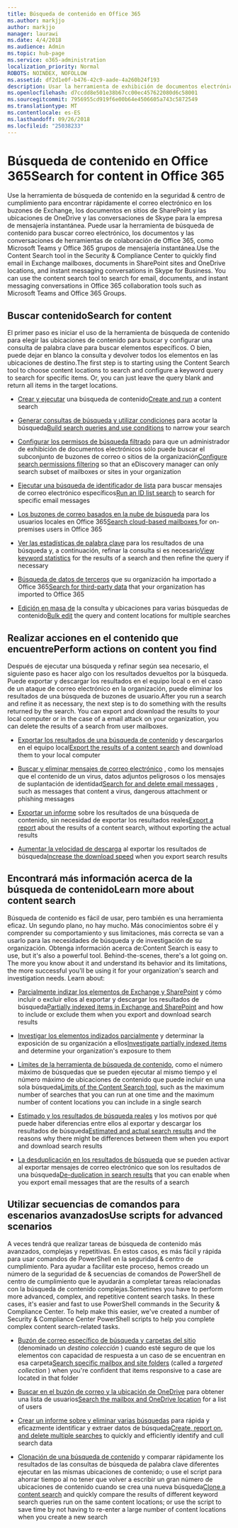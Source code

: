 ```yaml
---
title: Búsqueda de contenido en Office 365
ms.author: markjjo
author: markjjo
manager: laurawi
ms.date: 4/4/2018
ms.audience: Admin
ms.topic: hub-page
ms.service: o365-administration
localization_priority: Normal
ROBOTS: NOINDEX, NOFOLLOW
ms.assetid: df2d1e0f-b476-42c9-aade-4a260b24f193
description: Usar la herramienta de exhibición de documentos electrónicos de búsqueda de contenido en la seguridad de Office 365 &amp; centro de cumplimiento para encontrar rápidamente el correo electrónico en los buzones de Exchange, los documentos en sitios de SharePoint y las ubicaciones de OneDrive y las conversaciones de Skype para la empresa de mensajería instantánea.
ms.openlocfilehash: d7ccdd8e501e38b67cc00ec457622080d6c58001
ms.sourcegitcommit: 7956955cd919f6e00b64e4506605a743c5872549
ms.translationtype: MT
ms.contentlocale: es-ES
ms.lasthandoff: 09/26/2018
ms.locfileid: "25038233"
---
```

# <a name="search-for-content-in-office-365"></a><span data-ttu-id="453d7-103">Búsqueda de contenido en Office 365</span><span class="sxs-lookup"><span data-stu-id="453d7-103">Search for content in Office 365</span></span>

<span data-ttu-id="453d7-p101">Use la herramienta de búsqueda de contenido en la seguridad &amp; centro de cumplimiento para encontrar rápidamente el correo electrónico en los buzones de Exchange, los documentos en sitios de SharePoint y las ubicaciones de OneDrive y las conversaciones de Skype para la empresa de mensajería instantánea. Puede usar la herramienta de búsqueda de contenido para buscar correo electrónico, los documentos y las conversaciones de herramientas de colaboración de Office 365, como Microsoft Teams y Office 365 grupos de mensajería instantánea.</span><span class="sxs-lookup"><span data-stu-id="453d7-p101">Use the Content Search tool in the Security &amp; Compliance Center to quickly find email in Exchange mailboxes, documents in SharePoint sites and OneDrive locations, and instant messaging conversations in Skype for Business. You can use the content search tool to search for email, documents, and instant messaging conversations in Office 365 collaboration tools such as Microsoft Teams and Office 365 Groups.</span></span>
  
## <a name="search-for-content"></a><span data-ttu-id="453d7-106">Buscar contenido</span><span class="sxs-lookup"><span data-stu-id="453d7-106">Search for content</span></span>

<span data-ttu-id="453d7-p102">El primer paso es iniciar el uso de la herramienta de búsqueda de contenido para elegir las ubicaciones de contenido para buscar y configurar una consulta de palabra clave para buscar elementos específicos. O bien, puede dejar en blanco la consulta y devolver todos los elementos en las ubicaciones de destino.</span><span class="sxs-lookup"><span data-stu-id="453d7-p102">The first step is to starting using the Content Search tool to choose content locations to search and configure a keyword query to search for specific items. Or, you can just leave the query blank and return all items in the target locations.</span></span>
  
- <span data-ttu-id="453d7-109">[Crear y ejecutar](content-search.md) una búsqueda de contenido</span><span class="sxs-lookup"><span data-stu-id="453d7-109">[Create and run](content-search.md) a content search</span></span> 
    
- <span data-ttu-id="453d7-110">[Generar consultas de búsqueda y utilizar condiciones](keyword-queries-and-search-conditions.md) para acotar la búsqueda</span><span class="sxs-lookup"><span data-stu-id="453d7-110">[Build search queries and use conditions](keyword-queries-and-search-conditions.md) to narrow your search</span></span> 
    
- <span data-ttu-id="453d7-111">[Configurar los permisos de búsqueda filtrado](permissions-filtering-for-content-search.md) para que un administrador de exhibición de documentos electrónicos sólo puede buscar el subconjunto de buzones de correo o sitios de la organización</span><span class="sxs-lookup"><span data-stu-id="453d7-111">[Configure search permissions filtering](permissions-filtering-for-content-search.md) so that an eDiscovery manager can only search subset of mailboxes or sites in your organization</span></span> 
    
- <span data-ttu-id="453d7-112">[Ejecutar una búsqueda de identificador de lista](csv-file-for-an-id-list-content-search.md) para buscar mensajes de correo electrónico específicos</span><span class="sxs-lookup"><span data-stu-id="453d7-112">[Run an ID list search](csv-file-for-an-id-list-content-search.md) to search for specific email messages</span></span> 
    
- <span data-ttu-id="453d7-113">[Los buzones de correo basados en la nube de búsqueda](search-cloud-based-mailboxes-for-on-premises-users.md) para los usuarios locales en Office 365</span><span class="sxs-lookup"><span data-stu-id="453d7-113">[Search cloud-based mailboxes ](search-cloud-based-mailboxes-for-on-premises-users.md) for on-premises users in Office 365</span></span>

- <span data-ttu-id="453d7-114">[Ver las estadísticas de palabra clave](view-keyword-statistics-for-content-search.md) para los resultados de una búsqueda y, a continuación, refinar la consulta si es necesario</span><span class="sxs-lookup"><span data-stu-id="453d7-114">[View keyword statistics](view-keyword-statistics-for-content-search.md) for the results of a search and then refine the query if necessary</span></span> 
    
- <span data-ttu-id="453d7-115">[Búsqueda de datos de terceros](use-content-search-to-search-third-party-data-that-was-imported.md) que su organización ha importado a Office 365</span><span class="sxs-lookup"><span data-stu-id="453d7-115">[Search for third-party data](use-content-search-to-search-third-party-data-that-was-imported.md) that your organization has imported to Office 365</span></span> 
    
- <span data-ttu-id="453d7-116">[Edición en masa de](bulk-edit-content-searches.md) la consulta y ubicaciones para varias búsquedas de contenido</span><span class="sxs-lookup"><span data-stu-id="453d7-116">[Bulk edit](bulk-edit-content-searches.md) the query and content locations for multiple searches</span></span> 
    
## <a name="perform-actions-on-content-you-find"></a><span data-ttu-id="453d7-117">Realizar acciones en el contenido que encuentre</span><span class="sxs-lookup"><span data-stu-id="453d7-117">Perform actions on content you find</span></span>

<span data-ttu-id="453d7-p103">Después de ejecutar una búsqueda y refinar según sea necesario, el siguiente paso es hacer algo con los resultados devueltos por la búsqueda. Puede exportar y descargar los resultados en el equipo local o en el caso de un ataque de correo electrónico en la organización, puede eliminar los resultados de una búsqueda de buzones de usuario.</span><span class="sxs-lookup"><span data-stu-id="453d7-p103">After you run a search and refine it as necessary, the next step is to do something with the results returned by the search. You can export and download the results to your local computer or in the case of a email attack on your organization, you can delete the results of a search from user mailboxes.</span></span>
  
- <span data-ttu-id="453d7-120">[Exportar los resultados de una búsqueda de contenido](export-search-results.md) y descargarlos en el equipo local</span><span class="sxs-lookup"><span data-stu-id="453d7-120">[Export the results of a content search](export-search-results.md) and download them to your local computer</span></span> 
    
- <span data-ttu-id="453d7-121">[Buscar y eliminar mensajes de correo electrónico](search-for-and-delete-messages-in-your-organization.md) , como los mensajes que el contenido de un virus, datos adjuntos peligrosos o los mensajes de suplantación de identidad</span><span class="sxs-lookup"><span data-stu-id="453d7-121">[Search for and delete email messages](search-for-and-delete-messages-in-your-organization.md) , such as messages that content a virus, dangerous attachment or phishing messages</span></span> 
    
- <span data-ttu-id="453d7-122">[Exportar un informe](export-a-content-search-report.md) sobre los resultados de una búsqueda de contenido, sin necesidad de exportar los resultados reales</span><span class="sxs-lookup"><span data-stu-id="453d7-122">[Export a report](export-a-content-search-report.md) about the results of a content search, without exporting the actual results</span></span> 
    
- <span data-ttu-id="453d7-123">[Aumentar la velocidad de descarga](increase-download-speeds-when-exporting-ediscovery-results.md) al exportar los resultados de búsqueda</span><span class="sxs-lookup"><span data-stu-id="453d7-123">[Increase the download speed](increase-download-speeds-when-exporting-ediscovery-results.md) when you export search results</span></span> 
    
## <a name="learn-more-about-content-search"></a><span data-ttu-id="453d7-124">Encontrará más información acerca de la búsqueda de contenido</span><span class="sxs-lookup"><span data-stu-id="453d7-124">Learn more about content search</span></span>

<span data-ttu-id="453d7-p104">Búsqueda de contenido es fácil de usar, pero también es una herramienta eficaz. Un segundo plano, no hay mucho. Más conocimientos sobre él y comprender su comportamiento y sus limitaciones, más correcta se van a usarlo para las necesidades de búsqueda y de investigación de su organización. Obtenga información acerca de:</span><span class="sxs-lookup"><span data-stu-id="453d7-p104">Content Search is easy to use, but it's also a powerful tool. Behind-the-scenes, there's a lot going on. The more you know about it and understand its behavior and its limitations, the more successful you'll be using it for your organization's search and investigation needs. Learn about:</span></span>
  
- <span data-ttu-id="453d7-129">[Parcialmente indizar los elementos de Exchange y SharePoint](partially-indexed-items-in-content-search.md) y cómo incluir o excluir ellos al exportar y descargar los resultados de búsqueda</span><span class="sxs-lookup"><span data-stu-id="453d7-129">[Partially indexed items in Exchange and SharePoint](partially-indexed-items-in-content-search.md) and how to include or exclude them when you export and download search results</span></span> 
    
- <span data-ttu-id="453d7-130">[Investigar los elementos indizados parcialmente](investigating-partially-indexed-items-in-ediscovery.md) y determinar la exposición de su organización a ellos</span><span class="sxs-lookup"><span data-stu-id="453d7-130">[Investigate partially indexed items](investigating-partially-indexed-items-in-ediscovery.md) and determine your organization's exposure to them</span></span> 
    
- <span data-ttu-id="453d7-131">[Límites de la herramienta de búsqueda de contenido](limits-for-content-search.md), como el número máximo de búsquedas que se pueden ejecutar al mismo tiempo y el número máximo de ubicaciones de contenido que puede incluir en una sola búsqueda</span><span class="sxs-lookup"><span data-stu-id="453d7-131">[Limits of the Content Search tool](limits-for-content-search.md), such as the maximum number of searches that you can run at one time and the maximum number of content locations you can include in a single search</span></span> 
    
- <span data-ttu-id="453d7-132">[Estimado y los resultados de búsqueda reales](differences-between-estimated-and-actual-ediscovery-search-results.md) y los motivos por qué puede haber diferencias entre ellos al exportar y descargar los resultados de búsqueda</span><span class="sxs-lookup"><span data-stu-id="453d7-132">[Estimated and actual search results](differences-between-estimated-and-actual-ediscovery-search-results.md) and the reasons why there might be differences between them when you export and download search results</span></span> 
    
- <span data-ttu-id="453d7-133">[La desduplicación en los resultados de búsqueda](de-duplication-in-ediscovery-search-results.md) que se pueden activar al exportar mensajes de correo electrónico que son los resultados de una búsqueda</span><span class="sxs-lookup"><span data-stu-id="453d7-133">[De-duplication in search results](de-duplication-in-ediscovery-search-results.md) that you can enable when you export email messages that are the results of a search</span></span> 
    
## <a name="use-scripts-for-advanced-scenarios"></a><span data-ttu-id="453d7-134">Utilizar secuencias de comandos para escenarios avanzados</span><span class="sxs-lookup"><span data-stu-id="453d7-134">Use scripts for advanced scenarios</span></span>

<span data-ttu-id="453d7-p105">A veces tendrá que realizar tareas de búsqueda de contenido más avanzados, complejas y repetitivas. En estos casos, es más fácil y rápida para usar comandos de PowerShell en la seguridad &amp; centro de cumplimiento. Para ayudar a facilitar este proceso, hemos creado un número de la seguridad de &amp; secuencias de comandos de PowerShell de centro de cumplimiento que le ayudarán a completar tareas relacionadas con la búsqueda de contenido complejas.</span><span class="sxs-lookup"><span data-stu-id="453d7-p105">Sometimes you have to perform more advanced, complex, and repetitive content search tasks. In these cases, it's easier and fast to use PowerShell commands in the Security &amp; Compliance Center. To help make this easier, we've created a number of Security &amp; Compliance Center PowerShell scripts to help you complete complex content search-related tasks.</span></span>
  
- <span data-ttu-id="453d7-138">[Buzón de correo específico de búsqueda y carpetas del sitio](use-content-search-for-targeted-collections.md) (denominado un *destino colección* ) cuando esté seguro de que los elementos con capacidad de respuesta a un caso de se encuentran en esa carpeta</span><span class="sxs-lookup"><span data-stu-id="453d7-138">[Search specific mailbox and site folders](use-content-search-for-targeted-collections.md) (called a  *targeted collection*  ) when you're confident that items responsive to a case are located in that folder</span></span> 
    
- <span data-ttu-id="453d7-139">[Buscar en el buzón de correo y la ubicación de OneDrive](search-the-mailbox-and-onedrive-for-business-for-a-list-of-users.md) para obtener una lista de usuarios</span><span class="sxs-lookup"><span data-stu-id="453d7-139">[Search the mailbox and OneDrive location](search-the-mailbox-and-onedrive-for-business-for-a-list-of-users.md) for a list of users</span></span> 
    
- <span data-ttu-id="453d7-140">[Crear un informe sobre y eliminar varias búsquedas](create-report-on-and-delete-multiple-content-searches.md) para rápida y eficazmente identificar y extraer datos de búsqueda</span><span class="sxs-lookup"><span data-stu-id="453d7-140">[Create, report on, and delete multiple searches](create-report-on-and-delete-multiple-content-searches.md) to quickly and efficiently identify and cull search data</span></span> 
    
- <span data-ttu-id="453d7-141">[Clonación de una búsqueda de contenido](clone-a-content-search.md) y comparar rápidamente los resultados de las consultas de búsqueda de palabra clave diferentes ejecutar en las mismas ubicaciones de contenido; o use el script para ahorrar tiempo al no tener que volver a escribir un gran número de ubicaciones de contenido cuando se crea una nueva búsqueda</span><span class="sxs-lookup"><span data-stu-id="453d7-141">[Clone a content search](clone-a-content-search.md) and quickly compare the results of different keyword search queries run on the same content locations; or use the script to save time by not having to re-enter a large number of content locations when you create a new search</span></span> 
    


